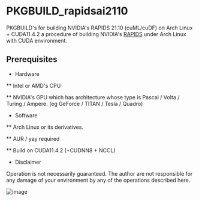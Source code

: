 # PKGBUILD_rapidsai2110
PKGBUILD's for building NVIDIA's RAPIDS 21.10 (cuML/cuDF) on Arch Linux + CUDA11.4.2
a  procedure of building NVIDIA's [RAPIDS](https://rapids.ai/) under Arch Linux with CUDA environment.

## Prerequisites
* Hardware

** Intel or AMD's CPU

** NVIDIA's GPU which has architecture whose type is Pascal / Volta / Turing / Ampere. (eg GeForce / TITAN / Tesla / Quadro)

* Software

** Arch Linux or its derivatives.

** AUR / yay required

** Build on CUDA11.4.2 (+CUDNN8 + NCCL)

* Disclaimer

Operation is not necessarily guaranteed. The author are not responsible for any damage of your environment by any of the operations described here.


![image](https://user-images.githubusercontent.com/22126980/136666614-3617bc76-68a9-4d9f-a321-bcf0100f3433.png)
